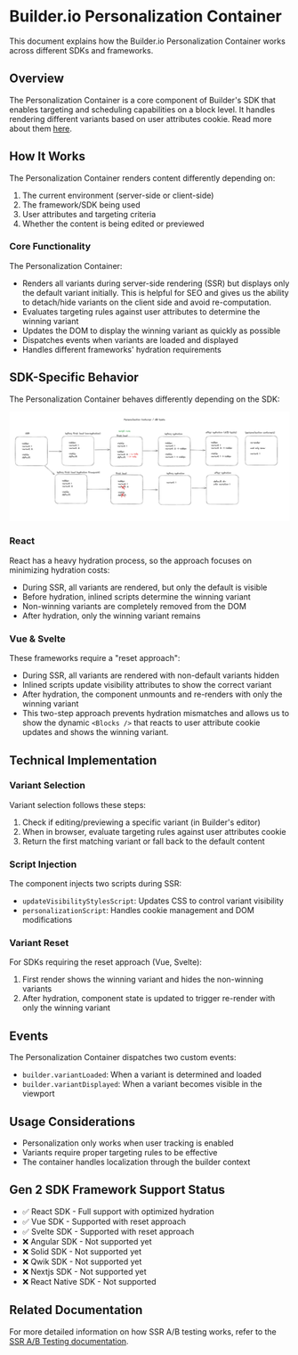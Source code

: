 # Builder.io Personalization Container

This document explains how the Builder.io Personalization Container works across different SDKs and frameworks.

## Overview

The Personalization Container is a core component of Builder's SDK that enables targeting and scheduling capabilities on a block level. It handles rendering different variants based on user attributes cookie. Read more about them [here](https://www.builder.io/c/docs/variant-containers).

## How It Works

The Personalization Container renders content differently depending on:

1. The current environment (server-side or client-side)
2. The framework/SDK being used
3. User attributes and targeting criteria
4. Whether the content is being edited or previewed

### Core Functionality

The Personalization Container:

- Renders all variants during server-side rendering (SSR) but displays only the default variant initially. This is helpful for SEO and gives us the ability to detach/hide variants on the client side and avoid re-computation.
- Evaluates targeting rules against user attributes to determine the winning variant
- Updates the DOM to display the winning variant as quickly as possible
- Dispatches events when variants are loaded and displayed
- Handles different frameworks' hydration requirements

## SDK-Specific Behavior

The Personalization Container behaves differently depending on the SDK:

![AB tests and Personalization Containers](./assets/ab-tests-and-vc.png)

### React

React has a heavy hydration process, so the approach focuses on minimizing hydration costs:

- During SSR, all variants are rendered, but only the default is visible
- Before hydration, inlined scripts determine the winning variant
- Non-winning variants are completely removed from the DOM
- After hydration, only the winning variant remains

### Vue & Svelte

These frameworks require a "reset approach":

- During SSR, all variants are rendered with non-default variants hidden
- Inlined scripts update visibility attributes to show the correct variant
- After hydration, the component unmounts and re-renders with only the winning variant
- This two-step approach prevents hydration mismatches and allows us to show the dynamic `<Blocks />` that reacts to user attribute cookie updates and shows the winning variant.

## Technical Implementation

### Variant Selection

Variant selection follows these steps:

1. Check if editing/previewing a specific variant (in Builder's editor)
2. When in browser, evaluate targeting rules against user attributes cookie
3. Return the first matching variant or fall back to the default content

### Script Injection

The component injects two scripts during SSR:

- `updateVisibilityStylesScript`: Updates CSS to control variant visibility
- `personalizationScript`: Handles cookie management and DOM modifications

### Variant Reset

For SDKs requiring the reset approach (Vue, Svelte):
1. First render shows the winning variant and hides the non-winning variants
2. After hydration, component state is updated to trigger re-render with only the winning variant

## Events

The Personalization Container dispatches two custom events:

- `builder.variantLoaded`: When a variant is determined and loaded
- `builder.variantDisplayed`: When a variant becomes visible in the viewport

## Usage Considerations

- Personalization only works when user tracking is enabled
- Variants require proper targeting rules to be effective
- The container handles localization through the builder context

## Gen 2 SDK Framework Support Status

- ✅ React SDK - Full support with optimized hydration
- ✅ Vue SDK - Supported with reset approach
- ✅ Svelte SDK - Supported with reset approach
- ❌ Angular SDK - Not supported yet
- ❌ Solid SDK - Not supported yet
- ❌ Qwik SDK - Not supported yet
- ❌ Nextjs SDK - Not supported yet
- ❌ React Native SDK - Not supported

## Related Documentation

For more detailed information on how SSR A/B testing works, refer to the [SSR A/B Testing documentation](./SSR_AB_TEST.md). 
